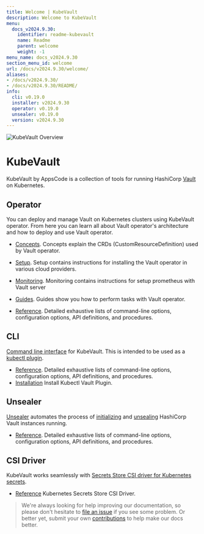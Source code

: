 ```yaml
---
title: Welcome | KubeVault
description: Welcome to KubeVault
menu:
  docs_v2024.9.30:
    identifier: readme-kubevault
    name: Readme
    parent: welcome
    weight: -1
menu_name: docs_v2024.9.30
section_menu_id: welcome
url: /docs/v2024.9.30/welcome/
aliases:
- /docs/v2024.9.30/
- /docs/v2024.9.30/README/
info:
  cli: v0.19.0
  installer: v2024.9.30
  operator: v0.19.0
  unsealer: v0.19.0
  version: v2024.9.30
---
```


![KubeVault Overview](/docs/v2024.9.30/images/kubevault-overview.svg)

# KubeVault

KubeVault by AppsCode is a collection of tools for running HashiCorp [Vault](https://www.vaultproject.io/) on Kubernetes. 

## Operator
You can deploy and manage Vault on Kubernetes clusters using KubeVault operator. From here you can learn all about Vault operator's architecture and how to deploy and use Vault operator.

- [Concepts](/docs/v2024.9.30/concepts/). Concepts explain the CRDs (CustomResourceDefinition) used by Vault operator.

- [Setup](/docs/v2024.9.30/setup/). Setup contains instructions for installing
  the Vault operator in various cloud providers.

- [Monitoring](/docs/v2024.9.30/guides/monitoring/overview). Monitoring contains instructions for setup prometheus with Vault server

- [Guides](/docs/v2024.9.30/guides/). Guides show you how to perform tasks with Vault operator.

- [Reference](/docs/v2024.9.30/reference/operator). Detailed exhaustive lists of
command-line options, configuration options, API definitions, and procedures.

## CLI

[Command line interface](https://github.com/kubevault/cli) for KubeVault. This is intended to be used as a [kubectl plugin](https://kubernetes.io/docs/tasks/extend-kubectl/kubectl-plugins/).

- [Reference](/docs/v2024.9.30/reference/cli). Detailed exhaustive lists of command-line options, configuration options, API definitions, and procedures.
- [Installation](/docs/v2024.9.30/setup/install/kubectl_plugin) Install Kubectl Vault Plugin.

## Unsealer

[Unsealer](https://github.com/kubevault/unsealer) automates the process of [initializing](https://www.vaultproject.io/docs/commands/operator/init.html) and [unsealing](https://www.vaultproject.io/docs/concepts/seal.html#unsealing) HashiCorp Vault instances running.

- [Reference](/docs/v2024.9.30/reference/unsealer). Detailed exhaustive lists of command-line options, configuration options, API definitions, and procedures.

## CSI Driver

KubeVault works seamlessly with [Secrets Store CSI driver for Kubernetes secrets](https://github.com/kubernetes-sigs/secrets-store-csi-driver).

- [Reference](https://secrets-store-csi-driver.sigs.k8s.io/) Kubernetes Secrets Store CSI Driver.


> We're always looking for help improving our documentation, so please don't hesitate to [file an issue](https://github.com/kubevault/project/issues/new) if you see some problem. Or better yet, submit your own [contributions](/docs/v2024.9.30/CONTRIBUTING) to help
make our docs better.
